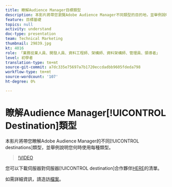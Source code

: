 ```yaml
---
title: 瞭解Audience Manager目標類型
description: 本影片將帶您瀏覽Adobe Audience Manager不同類型的目的地，並舉例說明您何時會使用每個目的地。
feature: 目標基礎
topics: null
activity: understand
doc-type: presentation
team: Technical Marketing
thumbnail: 29839.jpg
kt: 4016
role: 「業務從業人員、開發人員、資料工程師、架構師、資料架構師、管理員、領導者」
level: 初學者
translation-type: tm+mt
source-git-commit: a7dc335e75697a7b1720eccdadbb9605fdeda798
workflow-type: tm+mt
source-wordcount: '107'
ht-degree: 0%

---
```



# 瞭解Audience Manager[!UICONTROL Destination]類型

本影片將帶您瞭解Adobe Audience Manager的不同[!UICONTROL destinations]類型，並舉例說明您何時使用每種類型。

>[!VIDEO](https://video.tv.adobe.com/v/29839/?quality=12)

您可以下載伺服器對伺服器[!UICONTROL destination]合作夥伴[HERE](https://docs.adobe.com/help/en/audience-manager/user-guide/overview/gdpr/assets/AAM-Partners-October2019.xlsx)的清單。

如需詳細資訊，請造訪[檔案](https://docs.adobe.com/content/help/en/audience-manager/user-guide/features/destinations/destinations.html)。
